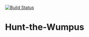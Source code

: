 [![Build Status](https://travis-ci.org/mad4j/Hunt-the-Wumpus.svg?branch=master)](https://travis-ci.org/mad4j/Hunt-the-Wumpus)

# Hunt-the-Wumpus

